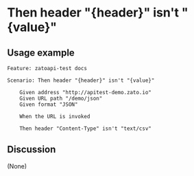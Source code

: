 
Then header "{header}" isn't "{value}"
=============================================================================================================

Usage example
-------------

```
Feature: zatoapi-test docs

Scenario: Then header "{header}" isn't "{value}"

    Given address "http://apitest-demo.zato.io"
    Given URL path "/demo/json"
    Given format "JSON"

    When the URL is invoked

    Then header "Content-Type" isn't "text/csv"
```

Discussion
----------

(None)